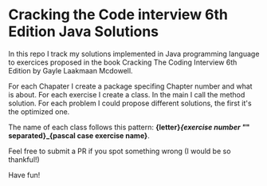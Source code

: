 # Cracking the Code interview 6th Edition Java Solutions
In this repo I track my solutions implemented in Java programming language to exercices proposed in the book Cracking The Coding Interview 6th Edition by Gayle Laakmaan Mcdowell.

For each Chapater I create a package specifing Chapter number and what is about. For each exercise I create a class. In the main I call the method solution. For each problem I could propose different solutions, the first it's the optimized one. 

The name of each class follows this pattern: 
**{letter}_{exercise number \"_\" separated}_{pascal case exercise name}**.

Feel free to submit a PR if you spot something wrong (I would be so thankful!)

Have fun!

